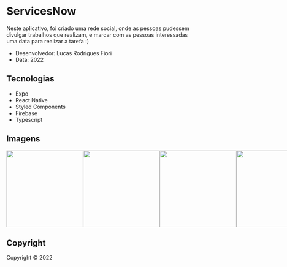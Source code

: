 # ServicesNow

Neste aplicativo, foi criado uma rede social, onde as pessoas pudessem divulgar trabalhos que realizam, e marcar com as pessoas interessadas uma data para realizar a tarefa :)

- Desenvolvedor: Lucas Rodrigues Fiori
- Data: 2022

## Tecnologias

- Expo
- React Native
- Styled Components
- Firebase
- Typescript

## Imagens

<div style="display:flex">
<img src="https://i.imgur.com/ZwJmvkm.jpg" width="200px"/>
<img src="https://i.imgur.com/yo1BpK4.jpg" width="200px"/>
<img src="https://i.imgur.com/OWVKeSV.jpg" width="200px"/>
<img src="https://i.imgur.com/e27YS4v.jpg" width="200px"/>
<img src="https://i.imgur.com/asb20gz.jpg" width="200px"/>
<img src="https://i.imgur.com/YrDoSjj.jpg" width="200px"/>
</div>

## Copyright
Copyright © 2022

